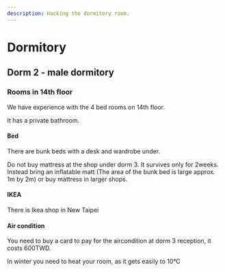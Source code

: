 ```yaml
---
description: Hacking the dormitory room.
---
```


# Dormitory

## Dorm 2 - male dormitory

### Rooms in 14th floor

We have experience with the 4 bed rooms on 14th floor.

It has a private bathroom.

#### Bed

There are bunk beds with a desk and wardrobe under.

Do not buy mattress at the shop under dorm 3. It survives only for 2weeks. Instead bring an inflatable matt \(The area of the bunk bed is large approx. 1m by 2m\) or buy mattress in larger shops.

#### IKEA

There is Ikea shop in New Taipei

#### Air condition

You need to buy a card to pay for the aircondition at dorm 3 reception, it costs 600TWD.

In winter you need to heat your room, as it gets easily to 10°C

